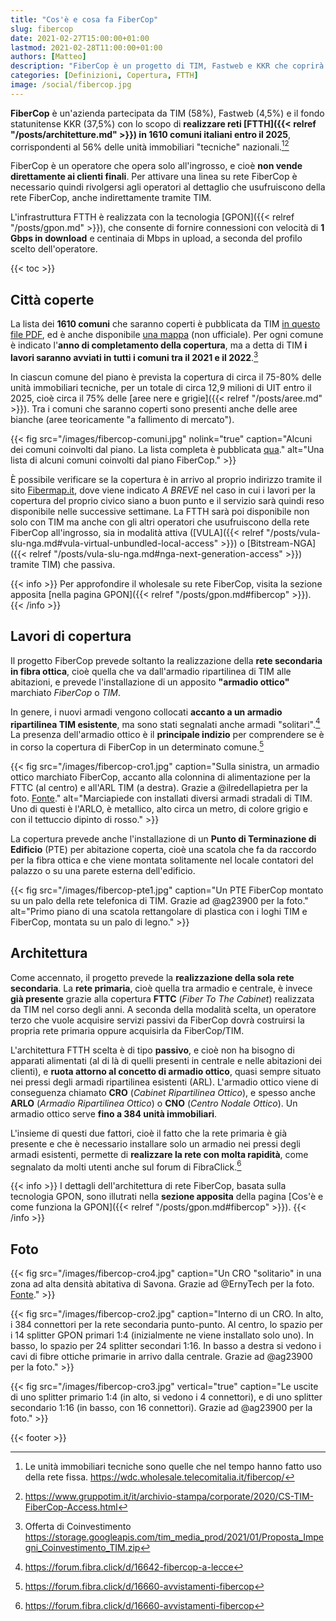 ```yaml
---
title: "Cos'è e cosa fa FiberCop"
slug: fibercop
date: 2021-02-27T15:00:00+01:00
lastmod: 2021-02-28T11:00:00+01:00
authors: [Matteo]
description: "FiberCop è un progetto di TIM, Fastweb e KKR che coprirà 1610 comuni in FTTH Gigabit entro il 2025. Ecco la lista e i dettagli."
categories: [Definizioni, Copertura, FTTH]
image: /social/fibercop.jpg
---
```


**FiberCop** è un'azienda partecipata da TIM (58%), Fastweb (4,5%) e il fondo statunitense KKR (37,5%) con lo scopo di **realizzare reti [FTTH]({{< relref "/posts/architetture.md" >}}) in 1610 comuni italiani entro il 2025**, corrispondenti al 56% delle unità immobiliari "tecniche" nazionali.[^uit][^costituzione]

[^uit]: Le unità immobiliari tecniche sono quelle che nel tempo hanno fatto uso della rete fissa. https://wdc.wholesale.telecomitalia.it/fibercop/
[^costituzione]: https://www.gruppotim.it/it/archivio-stampa/corporate/2020/CS-TIM-FiberCop-Access.html

FiberCop è un operatore che opera solo all'ingrosso, e cioè **non vende direttamente ai clienti finali**. Per attivare una linea su rete FiberCop è necessario quindi rivolgersi agli operatori al dettaglio che usufruiscono della rete FiberCop, anche indirettamente tramite TIM.

L'infrastruttura FTTH è realizzata con la tecnologia [GPON]({{< relref "/posts/gpon.md" >}}), che consente di fornire connessioni con velocità di **1 Gbps in download** e centinaia di Mbps in upload, a seconda del profilo scelto dell'operatore.

{{< toc >}}

## Città coperte

La lista dei **1610 comuni** che saranno coperti è pubblicata da TIM [in questo file PDF](https://storage.googleapis.com/tim_media_prod/2021/01/Allegato_1-Piano_di_Copertura_Co_investimento.pdf), ed è anche disponibile [una mappa](https://www.google.com/maps/d/viewer?mid=1HAJLRDgqhdg7dcq7LqhXayCLnf2Gq76A&usp=sharing) (non ufficiale). Per ogni comune è indicato l'**anno di completamento della copertura**, ma a detta di TIM **i lavori saranno avviati in tutti i comuni tra il 2021 e il 2022**.[^coinvestimento]

[^coinvestimento]: Offerta di Coinvestimento https://storage.googleapis.com/tim_media_prod/2021/01/Proposta_Impegni_Coinvestimento_TIM.zip

In ciascun comune del piano è prevista la copertura di circa il 75-80% delle unità immobiliari tecniche, per un totale di circa 12,9 milioni di UIT entro il 2025, cioè circa il 75% delle [aree nere e grigie]({{< relref "/posts/aree.md" >}}). Tra i comuni che saranno coperti sono presenti anche delle aree bianche (aree teoricamente "a fallimento di mercato").

{{< fig src="/images/fibercop-comuni.jpg" nolink="true" caption="Alcuni dei comuni coinvolti dal piano. La lista completa è pubblicata [qua](https://storage.googleapis.com/tim_media_prod/2021/01/Allegato_1-Piano_di_Copertura_Co_investimento.pdf)." alt="Una lista di alcuni comuni coinvolti dal piano FiberCop." >}}

È possibile verificare se la copertura è in arrivo al proprio indirizzo tramite il sito [Fibermap.it](https://fibermap.it/), dove viene indicato *A BREVE* nel caso in cui i lavori per la copertura del proprio civico siano a buon punto e il servizio sarà quindi reso disponibile nelle successive settimane. La FTTH sarà poi disponibile non solo con TIM ma anche con gli altri operatori che usufruiscono della rete FiberCop all'ingrosso, sia in modalità attiva ([VULA]({{< relref "/posts/vula-slu-nga.md#vula-virtual-unbundled-local-access" >}}) o [Bitstream-NGA]({{< relref "/posts/vula-slu-nga.md#nga-next-generation-access" >}}) tramite TIM) che passiva.

{{< info >}}
Per approfondire il wholesale su rete FiberCop, visita la sezione apposita [nella pagina GPON]({{< relref "/posts/gpon.md#fibercop" >}}).
{{< /info >}}

## Lavori di copertura

Il progetto FiberCop prevede soltanto la realizzazione della **rete secondaria in fibra ottica**, cioè quella che va dall'armadio ripartilinea di TIM alle abitazioni, e prevede l'installazione di un apposito **"armadio ottico"** marchiato *FiberCop* o *TIM*.

In genere, i nuovi armadi vengono collocati **accanto a un armadio ripartilinea TIM esistente**, ma sono stati segnalati anche armadi "solitari".[^solitario] La presenza dell'armadio ottico è il **principale indizio** per comprendere se è in corso la copertura di FiberCop in un determinato comune.[^avvistamenti]

[^solitario]: https://forum.fibra.click/d/16642-fibercop-a-lecce
[^avvistamenti]: https://forum.fibra.click/d/16660-avvistamenti-fibercop

{{< fig src="/images/fibercop-cro1.jpg" caption="Sulla sinistra, un armadio ottico marchiato FiberCop, accanto alla colonnina di alimentazione per la FTTC (al centro) e all'ARL TIM (a destra). Grazie a @ilredellapietra per la foto. [Fonte](https://forum.fibra.click/d/16373-nuovo-armadio-fibercop)." alt="Marciapiede con installati diversi armadi stradali di TIM. Uno di questi è l'ARLO, è metallico, alto circa un metro, di colore grigio e con il tettuccio dipinto di rosso." >}}

La copertura prevede anche l'installazione di un **Punto di Terminazione di Edificio** (PTE) per abitazione coperta, cioè una scatola che fa da raccordo per la fibra ottica e che viene montata solitamente nel locale contatori del palazzo o su una parete esterna dell'edificio.

{{< fig src="/images/fibercop-pte1.jpg" caption="Un PTE FiberCop montato su un palo della rete telefonica di TIM. Grazie ad @ag23900 per la foto." alt="Primo piano di una scatola rettangolare di plastica con i loghi TIM e FiberCop, montata su un palo di legno." >}}

## Architettura

Come accennato, il progetto prevede la **realizzazione della sola rete secondaria**. La **rete primaria**, cioè quella tra armadio e centrale, è invece **già presente** grazie alla copertura **FTTC** (*Fiber To The Cabinet*) realizzata da TIM nel corso degli anni. A seconda della modalità scelta, un operatore terzo che vuole acquisire servizi passivi da FiberCop dovrà costruirsi la propria rete primaria oppure acquisirla da FiberCop/TIM.

L'architettura FTTH scelta è di tipo **passivo**, e cioè non ha bisogno di apparati alimentati (al di là di quelli presenti in centrale e nelle abitazioni dei clienti), e **ruota attorno al concetto di armadio ottico**, quasi sempre situato nei pressi degli armadi ripartilinea esistenti (ARL). L'armadio ottico viene di conseguenza chiamato **CRO** (*Cabinet Ripartilinea Ottico*), e spesso anche **ARLO** (*Armadio Ripartilinea Ottico*) o **CNO** (*Centro Nodale Ottico*). Un armadio ottico serve **fino a 384 unità immobiliari**.

[^gpon]: https://wdc.wholesale.telecomitalia.it/fibercop/servizi/semi-gpon-e-full-gpon/

L'insieme di questi due fattori, cioè il fatto che la rete primaria è già presente e che è necessario installare solo un armadio nei pressi degli armadi esistenti, permette di **realizzare la rete con molta rapidità**, come segnalato da molti utenti anche sul forum di FibraClick.[^avvistamenti]

{{< info >}}
I dettagli dell'architettura di rete FiberCop, basata sulla tecnologia GPON, sono illutrati nella **sezione apposita** della pagina [Cos'è e come funziona la GPON]({{< relref "/posts/gpon.md#fibercop" >}}).
{{< /info >}}

## Foto

{{< fig src="/images/fibercop-cro4.jpg" caption="Un CRO \"solitario\" in una zona ad alta densità abitativa di Savona. Grazie ad @ErnyTech per la foto. [Fonte](https://forum.fibra.click/d/16373-nuovo-armadio-fibercop/119)." >}}

{{< fig src="/images/fibercop-cro2.jpg" caption="Interno di un CRO. In alto, i 384 connettori per la rete secondaria punto-punto. Al centro, lo spazio per i 14 splitter GPON primari 1:4 (inizialmente ne viene installato solo uno). In basso, lo spazio per 24 splitter secondari 1:16. In basso a destra si vedono i cavi di fibre ottiche primarie in arrivo dalla centrale. Grazie ad @ag23900 per la foto." >}}

{{< fig src="/images/fibercop-cro3.jpg" vertical="true" caption="Le uscite di uno splitter primario 1:4 (in alto, si vedono i 4 connettori), e di uno splitter secondario 1:16 (in basso, con 16 connettori). Grazie ad @ag23900 per la foto." >}}

{{< footer >}}
